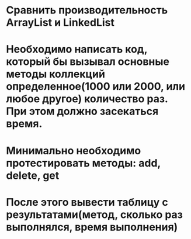 # Сравнить производительность ArrayList и LinkedList

# Необходимо написать код, который бы вызывал основные методы коллекций определенное(1000 или 2000, или любое другое) количество раз. При этом должно засекаться время.

# Минимально необходимо протестировать методы: add, delete, get

# После этого вывести таблицу с результатами(метод, сколько раз выполнялся, время выполнения)
